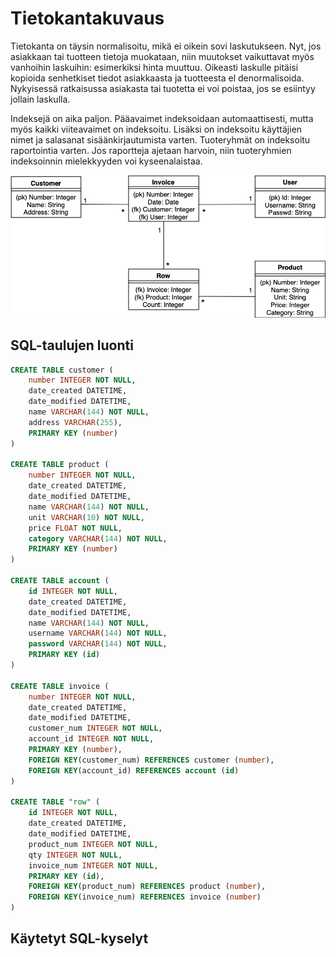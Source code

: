 # Tietokantakuvaus

Tietokanta on täysin normalisoitu, mikä ei oikein sovi laskutukseen. Nyt, jos asiakkaan tai tuotteen tietoja muokataan, niin muutokset vaikuttavat myös vanhoihin laskuihin: esimerkiksi hinta muuttuu. Oikeasti laskulle pitäisi kopioida senhetkiset tiedot asiakkaasta ja tuotteesta el denormalisoida. Nykyisessä ratkaisussa asiakasta tai tuotetta ei voi poistaa, jos se esiintyy jollain laskulla.

Indeksejä on aika paljon. Pääavaimet indeksoidaan automaattisesti, mutta myös kaikki viiteavaimet on indeksoitu. Lisäksi on indeksoitu käyttäjien nimet ja salasanat sisäänkirjautumista varten. Tuoteryhmät on indeksoitu raportointia varten. Jos raportteja ajetaan harvoin, niin tuoteryhmien indeksoinnin mielekkyyden voi kyseenalaistaa.

![Kaavio](https://github.com/riihikallio/tsoha/blob/master/documentation/kaavio.png)

## SQL-taulujen luonti

```sql
CREATE TABLE customer (
	number INTEGER NOT NULL, 
	date_created DATETIME, 
	date_modified DATETIME, 
	name VARCHAR(144) NOT NULL, 
	address VARCHAR(255), 
	PRIMARY KEY (number)
)

CREATE TABLE product (
	number INTEGER NOT NULL, 
	date_created DATETIME, 
	date_modified DATETIME, 
	name VARCHAR(144) NOT NULL, 
	unit VARCHAR(10) NOT NULL, 
	price FLOAT NOT NULL, 
	category VARCHAR(144) NOT NULL, 
	PRIMARY KEY (number)
)

CREATE TABLE account (
	id INTEGER NOT NULL, 
	date_created DATETIME, 
	date_modified DATETIME, 
	name VARCHAR(144) NOT NULL, 
	username VARCHAR(144) NOT NULL, 
	password VARCHAR(144) NOT NULL, 
	PRIMARY KEY (id)
)

CREATE TABLE invoice (
	number INTEGER NOT NULL, 
	date_created DATETIME, 
	date_modified DATETIME, 
	customer_num INTEGER NOT NULL, 
	account_id INTEGER NOT NULL, 
	PRIMARY KEY (number), 
	FOREIGN KEY(customer_num) REFERENCES customer (number), 
	FOREIGN KEY(account_id) REFERENCES account (id)
)

CREATE TABLE "row" (
	id INTEGER NOT NULL, 
	date_created DATETIME, 
	date_modified DATETIME, 
	product_num INTEGER NOT NULL, 
	qty INTEGER NOT NULL, 
	invoice_num INTEGER NOT NULL, 
	PRIMARY KEY (id), 
	FOREIGN KEY(product_num) REFERENCES product (number), 
	FOREIGN KEY(invoice_num) REFERENCES invoice (number)
)
```

## Käytetyt SQL-kyselyt
